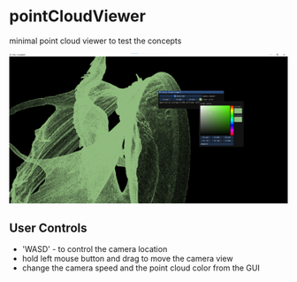 # pointCloudViewer

minimal point cloud viewer to test the concepts

![img](screenShot.png)
## User Controls
- 'WASD' -  to control the camera location
- hold left mouse button and drag to move the camera view
- change the camera speed and the point cloud color from the GUI
